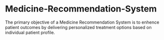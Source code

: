 # Medicine-Recommendation-System
The primary objective of a Medicine Recommendation System is to enhence patient outcomes by delivering personalized treatment options based on individual patient profile.
